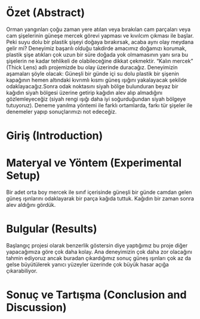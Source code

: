 # Özet (Abstract)
Orman yangınları çoğu zaman yere atılan veya bırakılan cam parçaları veya cam şişelerinin güneşe mercek görevi yapması ve kıvılcım çıkması ile başlar. 
Peki suyu dolu bir plastik şişeyi doğaya bırakırsak, acaba aynı olay meydana gelir mi? 
Deneyimiz başarılı olduğu takdirde amacımız doğamızı korumak, plastik şişe atıkları çok uzun bir süre doğada yok olmamasının yanı sıra bu şişelerin ne kadar tehlikeli de olabileceğine dikkat çekmektir.
“Kalın mercek” (Thick Lens) adlı projemizde bu olay üzerinde duracağız. 
Deneyimizin aşamaları şöyle olacak: 
Güneşli bir günde içi su dolu plastik bir şişenin kapağının hemen altındaki kıvrımlı kısmı güneş ışığını yakalayacak şekilde odaklayacağız.Sonra odak noktasını siyah bölge bulunduran beyaz bir kağıdın siyah bölgesi üzerine getirip kağıdın alev alıp almadığını gözlemleyeceğiz (siyah rengi ışığı daha iyi soğurduğundan siyah bölgeye tutuyoruz). Deneme yanılma yöntemi ile farklı ortamlarda, farkı tür şişeler ile denemeler yapıp sonuçlarımızı not edeceğiz.
# Giriş (Introduction)

# Materyal ve Yöntem (Experimental Setup)
Bir adet orta boy mercek ile sınıf içerisinde güneşli bir günde camdan gelen güneş ışınlarını odaklayarak bir parça kağıda tuttuk. Kağıdın bir zaman sonra alev aldığını gördük.
# Bulgular (Results)
Başlangıç projesi olarak benzerlik göstersin diye yaptığımız bu proje diğer yapacağımıza göre çok daha kolay. Ana deneyimizin çok daha zor olacağını tahmin ediyoruz ancak buradan çıkardığımız sonuç güneş ışınları çok az da gelse büyütülerek yanıcı yüzeyler üzerinde çok büyük hasar açığa çıkarabiliyor.
# Sonuç ve Tartışma (Conclusion and Discussion) 
